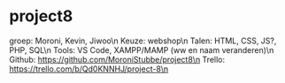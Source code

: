 # project8
groep:	Moroni, Kevin, Jiwoo\n
Keuze:	webshop\n
Talen:	HTML, CSS, JS?, PHP, SQL\n
Tools:	VS Code, XAMPP/MAMP (ww en naam veranderen)\n
Github:	https://github.com/MoroniStubbe/project8\n
Trello:	https://trello.com/b/Qd0KNNHJ/project-8\n

